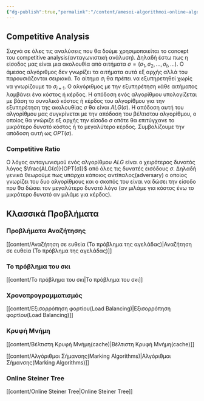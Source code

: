 ```yaml
---
{"dg-publish":true,"permalink":"/content/amesoi-algorithmoi-online-algorithms/","created":"2025-03-25T14:58:23.108+02:00","updated":"2025-03-25T14:59:47.340+02:00"}
---
```


## Competitive Analysis

Συχνά σε όλες τις αναλύσεις που θα δούμε χρησιμοποιείται τo concept του competitive analysis(ανταγωνιστική ανάλυση).   Δηλαδή έστω πως η είσοδος μας είναι μια ακολουθία από αιτήματα $σ=(σ_1,σ_2,...,σ_t, ...)$. Ο άμεσος αλγόριθμος δεν γνωρίζει τα αιτήματα αυτά εξ αρχής αλλά του παρουσιάζονται σειριακά. Το αίτημα $σ_{i}$ θα πρέπει να εξυπηρετηθεί χωρίς να γνωρίζουμε το $σ_{i+1}$. O αλγόριθμος με την εξυπηρέτηση κάθε αιτήματος λαμβάνει ένα κόστος ή κέρδος. Η απόδοση ενός αλγορίθμου υπολογίζεται με βάση το συνολικό κόστος ή κέρδος του αλγορίθμου για την εξυπηρέτηση της ακολουθίας $σ$ θα είναι $ALG(σ)$. Η απόδοση αυτή του αλγορίθμου μας συγκρίνεται με την απόδοση του βέλτιστου αλγορίθμου,  ο οποίος θα γνώριζε εξ αρχής την είσοδο $σ$ οπότε θα επιτύγχανε το μικρότερο δυνατό κόστος ή το μεγαλύτερο κέρδος. Συμβολίζουμε την απόδοση αυτή ως $OPT(\sigma)$. 

### Competitive Ratio

Ο λόγος ανταγωνισμού ενός αλγορίθμου $ALG$ είναι ο χειρότερος δυνατός λόγος $\frac{ALG(σ)}{OPT(σ)}$ από όλες τις δυνατές εισόδους $\sigma$. Δηλαδή γενικά θεωρούμε πως υπάρχει κάποιος αντίπαλος(adversary) ο οποίος γνωρίζει του δυο αλγορίθμους και ο σκοπός του είναι να δώσει την είσοδο που θα δώσει τον μεγαλύτερο δυνατό λόγο (αν μιλάμε για κόστος ένω το μικρότερο δυνατό αν μιλάμε για κέρδος).

## Kλασσικά Προβλήματα

### Προβλήματα Αναζήτησης

[[content/Αναζήτηση σε ευθεία (Το πρόβλημα της αγελάδας)\|Αναζήτηση σε ευθεία (Το πρόβλημα της αγελάδας)]]

### Το πρόβλημα του σκι

[[content/Το πρόβλημα του σκι\|Το πρόβλημα του σκι]]

### Χρονοπρογραμματισμός

[[content/Εξισορρόπηση φορτίου(Load Balancing)\|Εξισορρόπηση φορτίου(Load Balancing)]]

### Κρυφή Μνήμη

[[content/Βέλτιστη Κρυφή Μνήμη(cache)\|Βέλτιστη Κρυφή Μνήμη(cache)]]

[[content/Αλγόριθμοι Σήμανσης(Marking Algorithms)\|Αλγόριθμοι Σήμανσης(Marking Algorithms)]]

### Online Steiner Tree

[[content/Online Steiner Tree\|Online Steiner Tree]]
